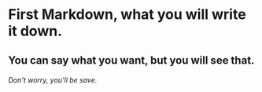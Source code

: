 # First Markdown, what you will write it down.

## You can say what you want, but you will see that.

###### Don't worry, you'll be save.
